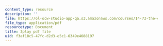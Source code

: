 ```yaml
---
content_type: resource
description: ''
file: https://ol-ocw-studio-app-qa.s3.amazonaws.com/courses/14-73-the-challenge-of-world-poverty-spring-2011/f3af18c547fcd2d3e5c16349e4688197_ZaN3W5as42s.pdf
file_type: application/pdf
resourcetype: Document
title: 3play pdf file
uid: f3af18c5-47fc-d2d3-e5c1-6349e4688197
---
```

